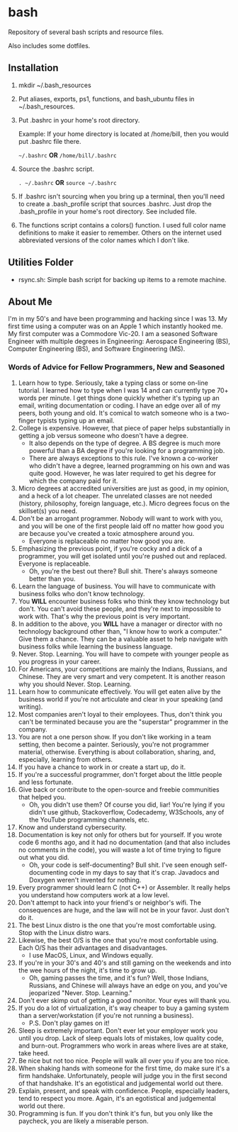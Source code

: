 # bash

Repository of several bash scripts and resource files. 

Also includes some dotfiles. 

## Installation

1. mkdir ~/.bash_resources
2. Put aliases, exports, ps1, functions, and bash_ubuntu files in ~/.bash_resources.
3. Put .bashrc in your home's root directory.

   Example: If your home directory is located at /home/bill,
            then you would put .bashrc file there.

   `~/.bashrc`
     **OR**
   `/home/bill/.bashrc`

4. Source the .bashrc script.

   `. ~/.bashrc`
     **OR**
   `source ~/.bashrc`

5. If .bashrc isn't sourcing when you bring up a terminal, then you'll need to create a .bash_profile
script that sources .bashrc. Just drop the .bash_profile in your home's root directory. See included file.

6. The functions script contains a colors() function. I used full color name definitions to make it 
easier to remember. Others on the internet used abbreviated versions of the color names which I don't 
like. 

## Utilities Folder

- rsync.sh: Simple bash script for backing up items to a remote machine.

## About Me

I'm in my 50's and have been programming and hacking since I was 13. My first time using a computer was on
an Apple 1 which instantly hooked me. My first computer was a Commodore Vic-20. I am a seasoned Software 
Engineer with multiple degrees in Engineering: Aerospace Engineering (BS), Computer Engineering (BS), and 
Software Engineering (MS). 

### Words of Advice for Fellow Programmers, New and Seasoned

1. Learn how to type. Seriously, take a typing class or some on-line tutorial. I learned how to type when I
was 14 and can currently type 70+ words per minute. I get things done quickly whether it's typing up an 
email, writing documentation or coding. I have an edge over all of my peers, both young and old. It's comical 
to watch someone who is a two-finger typists typing up an email.
1. College is expensive. However, that piece of paper helps substantially in getting a job versus someone
who doesn't have a degree. 
   - It also depends on the type of degree. A BS degree is much more powerful than a BA degree if you're 
     looking for a programming job.
   - There are always exceptions to this rule. I've known a co-worker who didn't have a degree, learned 
     programming on his own and was quite good. However, he was later required to get his degree for which 
     the company paid for it.
1. Micro degrees at accredited universities are just as good, in my opinion, and a heck of a lot cheaper. 
The unrelated classes are not needed (history, philosophy, foreign language, etc.). Micro degrees focus on 
the skillset(s) you need.
1. Don't be an arrogant programmer. Nobody will want to work with you, and you will be one of the first 
people laid off no matter how good you are because you've created a toxic atmosphere around you. 
   - Everyone is replaceable no matter how good you are.
1. Emphasizing the previous point, if you're cocky and a dick of a programmer, you will get isolated until 
you're pushed out and replaced. Everyone is replaceable. 
    - Oh, you're the best out there? Bull shit. There's always someone better than you.
1. Learn the language of business. You will have to communicate with business folks who don't know technology.
1. You **WILL** encounter business folks who think they know technology but don't. You can't avoid these
people, and they're next to impossible to work with. That's why the previous point is very important.
1. In addition to the above, you **WILL** have a manager or director with no technology background other than, 
"I know how to work a computer." Give them a chance. They can be a valuable asset to help navigate with 
business folks while learning the business language. 
1. Never. Stop. Learning. You will have to compete with younger people as you progress in your career.
1. For Americans, your competitions are mainly the Indians, Russians, and Chinese. They are very smart and 
very competent. It is another reason why you should Never. Stop. Learning. 
1. Learn how to communicate effectively. You will get eaten alive by the business world if you're not
articulate and clear in your speaking (and writing).
1. Most companies aren't loyal to their employees. Thus, don't think you can't be terminated because you
are the "superstar" programmer in the company.
1. You are not a one person show. If you don't like working in a team setting, then become a painter.
Seriously, you're not programmer material, otherwise. Everything is about collaboration, sharing, and, 
especially, learning from others.
1. If you have a chance to work in or create a start up, do it.
1. If you're a successful programmer, don't forget about the little people and less fortunate. 
1. Give back or contribute to the open-source and freebie communities that helped you. 
    - Oh, you didn't use them? Of course you did, liar! You're lying if you didn't use github, 
      Stackoverflow, Codecademy, W3Schools, any of the YouTube programming channels, etc.
1. Know and understand cybersecurity. 
1. Documentation is key not only for others but for yourself. If you wrote code 6 months ago, and it
had no documentation (and that also includes no comments in the code), you will waste a lot of time trying
to figure out what you did.
    - Oh, your code is self-documenting? Bull shit. I've seen enough self-documenting code in my days
      to say that it's crap. Javadocs and Doxygen weren't invented for nothing.
1. Every programmer should learn C (not C++) or Assembler. It really helps you understand how computers 
work at a low level. 
1. Don't attempt to hack into your friend's or neighbor's wifi. The consequences are huge, and the law 
will not be in your favor. Just don't do it.
1. The best Linux distro is the one that you're most comfortable using. Stop with the Linux distro wars.
1. Likewise, the best O/S is the one that you're most confortable using. Each O/S has their advantages
and disadvantages.
    - I use MacOS, Linux, and Windows equally.
1. If you're in your 30's and 40's and still gaming on the weekends and into the wee hours of the night, 
it's time to grow up.
    - Oh, gaming passes the time, and it's fun? Well, those Indians, Russians, and Chinese will always 
      have an edge on you, and you've jeoparized "Never. Stop. Learning."
1. Don't ever skimp out of getting a good monitor. Your eyes will thank you.
1. If you do a lot of virtualization, it's way cheaper to buy a gaming system than a server/workstation
(if you're not running a business). 
    - P.S. Don't play games on it!
1. Sleep is extremely important. Don't ever let your employer work you until you drop. Lack of sleep
equals lots of mistakes, low quality code, and burn-out. Programmers who work in areas where lives are at 
stake, take heed.
1. Be nice but not too nice. People will walk all over you if you are too nice.
1. When shaking hands with someone for the first time, do make sure it's a firm handshake. Unfortunately, 
people will judge you in the first second of that handshake. It's an egotistical and judgemental world out 
there.
1. Explain, present, and speak with confidence. People, especially leaders, tend to respect you more. 
Again, it's an egotistical and judgemental world out there.
1. Programming is fun. If you don't think it's fun, but you only like the paycheck, you are likely a
miserable person. 
